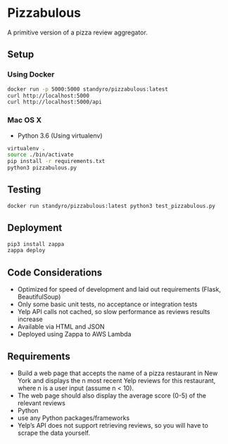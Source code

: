 # Pizzabulous

A primitive version of a pizza review aggregator.

## Setup

### Using Docker

```bash
docker run -p 5000:5000 standyro/pizzabulous:latest
curl http://localhost:5000
curl http://localhost:5000/api
```

### Mac OS X

- Python 3.6 (Using virtualenv)
```bash
virtualenv .
source ./bin/activate
pip install -r requirements.txt
python3 pizzabulous.py
```

## Testing

```bash
docker run standyro/pizzabulous:latest python3 test_pizzabulous.py
```

## Deployment

```bash
pip3 install zappa
zappa deploy
```

## Code Considerations

- Optimized for speed of development and laid out requirements (Flask, BeautifulSoup)
- Only some basic unit tests, no acceptance or integration tests
- Yelp API calls not cached, so slow performance as reviews results increase
- Available via HTML and JSON
- Deployed using Zappa to AWS Lambda

## Requirements

- Build a web page that accepts the name of a pizza restaurant in New York and displays the n most recent Yelp reviews for this restaurant, where n is a user input (assume n < 10).
- The web page should also display the average score (0-5) of the relevant reviews
- Python
- use any Python packages/frameworks
- Yelp’s API does not support retrieving reviews, so you will have to scrape the data yourself.
